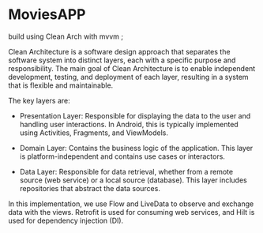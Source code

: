 # MoviesAPP 
build using Clean Arch with mvvm ;

Clean Architecture is a software design approach that separates the software system into distinct layers, each with a specific purpose and responsibility. 
The main goal of Clean Architecture is to enable independent development, testing, and deployment of each layer, resulting in a system that is flexible and maintainable.

The key layers are:

  - Presentation Layer: Responsible for displaying the data to the user and handling user interactions. In Android, this is typically implemented using Activities, Fragments, and ViewModels.

  - Domain Layer: Contains the business logic of the application. This layer is platform-independent and contains use cases or interactors.

  - Data Layer: Responsible for data retrieval, whether from a remote source (web service) or a local source (database). This layer includes repositories that abstract the data sources.



In this implementation, we use Flow and LiveData to observe and exchange data with the views.
Retrofit is used for consuming web services, and Hilt is used for dependency injection (DI).






